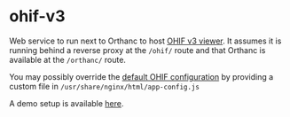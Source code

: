 <!--
SPDX-FileCopyrightText: 2022 - 2024 Orthanc Team SRL <info@orthanc.team>

SPDX-License-Identifier: CC0-1.0
-->

# ohif-v3

Web service to run next to Orthanc to host [OHIF v3 viewer](https://github.com/OHIF/Viewers/tree/v3-stable).
It assumes it is running behind a reverse proxy at the `/ohif/` route and that Orthanc is available at the `/orthanc/` route.

You may possibly override the [default OHIF configuration](https://github.com/orthanc-team/orthanc-auth-service/tree/main/sources/ohif/default-app-config.js) by providing a custom file in `/usr/share/nginx/html/app-config.js`

A demo setup is available [here](https://github.com/orthanc-team/orthanc-auth-service/tree/main/minimal-setup/keycloak).
